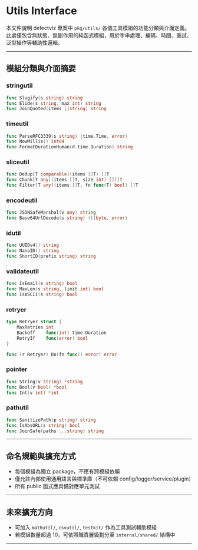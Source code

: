 

# Utils Interface

本文件說明 detectviz 專案中 `pkg/utils/` 各個工具模組的功能分類與介面定義。此處僅包含無狀態、無副作用的純函式模組，用於字串處理、編碼、時間、重試、泛型操作等輔助性邏輯。

---

## 模組分類與介面摘要

### stringutil

```go
func Slugify(s string) string
func Elide(s string, max int) string
func JoinQuoted(items []string) string
```

### timeutil

```go
func ParseRFC3339(s string) (time.Time, error)
func NowMillis() int64
func FormatDurationHuman(d time.Duration) string
```

### sliceutil

```go
func Dedup[T comparable](items []T) []T
func Chunk[T any](items []T, size int) [][]T
func Filter[T any](items []T, fn func(T) bool) []T
```

### encodeutil

```go
func JSONSafeMarshal(v any) string
func Base64UrlDecode(s string) ([]byte, error)
```

### idutil

```go
func UUIDv4() string
func NanoID() string
func ShortID(prefix string) string
```

### validateutil

```go
func IsEmail(s string) bool
func MaxLen(s string, limit int) bool
func IsASCII(s string) bool
```

### retryer

```go
type Retryer struct {
    MaxRetries int
    Backoff    func(int) time.Duration
    RetryIf    func(error) bool
}

func (r Retryer) Do(fn func() error) error
```

### pointer

```go
func String(v string) *string
func Bool(v bool) *bool
func Int(v int) *int
```

### pathutil

```go
func SanitizePath(p string) string
func IsAbsURL(s string) bool
func JoinSafe(paths ...string) string
```

---

## 命名規範與擴充方式

- 每個模組為獨立 package，不應有跨模組依賴
- 僅允許內部使用通用語言與標準庫（不可依賴 config/logger/service/plugin）
- 所有 public 函式應具備對應單元測試

---

## 未來擴充方向

- 可加入 `mathutil/`, `csvutil/`, `testkit/` 作為工具測試輔助模組
- 若模組數量超過 10，可依照職責層級劃分至 `internal/shared/` 結構中

---